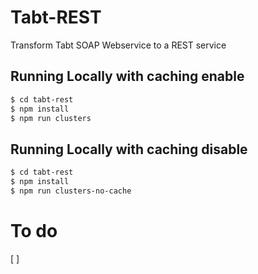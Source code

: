 # Tabt-REST

Transform Tabt SOAP Webservice to a REST service

## Running Locally with caching enable

```sh
$ cd tabt-rest
$ npm install
$ npm run clusters
```

## Running Locally with caching disable

```sh
$ cd tabt-rest
$ npm install
$ npm run clusters-no-cache
```

# To do
[ ] 
